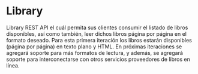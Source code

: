 # Library
Library REST API el cuál permita sus clientes consumir el listado de libros disponibles, así como también, leer dichos libros página por página en el formato deseado. Para esta primera iteración los libros estarán disponibles (página por página) en texto plano y HTML. En próximas iteraciones se agregará soporte para más formatos de lectura, y además, se agregará soporte para interconectarse con otros servicios proveedores de libros en línea.
